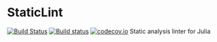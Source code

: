 # StaticLint

[![Build Status](https://travis-ci.org/julia-vscode/StaticLint.jl.svg?branch=master)](https://travis-ci.org/julia-vscode/StaticLint.jl)
[![Build status](https://ci.appveyor.com/api/projects/status/9excwyfca3s2jpvy/branch/master?svg=true)](https://ci.appveyor.com/project/julia-vscode/staticlint-jl/branch/master)
[![codecov.io](http://codecov.io/github/julia-vscode/StaticLint.jl/coverage.svg?branch=master)](http://codecov.io/github/julia-vscode/StaticLint.jl?branch=master)
Static analysis linter for Julia
